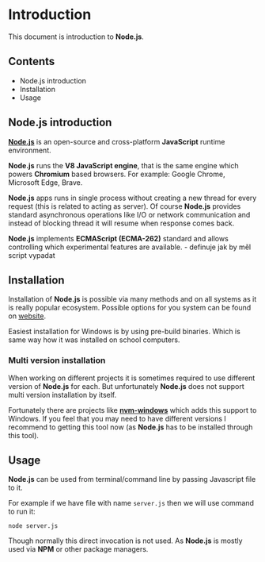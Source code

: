 # Introduction

This document is introduction to **Node.js**.

## Contents

- Node.js introduction
- Installation
- Usage

## Node.js introduction

[**Node.js**](https://nodejs.org/en) is an open-source and cross-platform **JavaScript** runtime environment.

**Node.js** runs the **V8 JavaScript engine**, that is the same engine which powers **Chromium** based browsers. For example: Google Chrome, Microsoft Edge, Brave.

**Node.js** apps runs in single process without creating a new thread for every request (this is related to acting as server). Of course **Node.js** provides standard asynchronous operations like I/O or network communication and instead of blocking thread it will resume when response comes back.

**Node.js** implements **ECMAScript (ECMA-262)** standard and allows controlling which experimental features are available.
                            - definuje jak by měl script vypadat

## Installation

Installation of **Node.js** is possible via many methods and on all systems as it is really popular ecosystem. Possible options for you system can be found on [website](https://nodejs.org/en/download).

Easiest installation for Windows is by using pre-build binaries. Which is same way how it was installed on school computers.

### Multi version installation

When working on different projects it is sometimes required to use different version of **Node.js** for each. But unfortunately **Node.js** does not support multi version installation by itself.

Fortunately there are projects like [**nvm-windows**](https://github.com/coreybutler/nvm-windows) which adds this support to Windows. If you feel that you may need to have different versions I recommend to getting this tool now (as **Node.js** has to be installed through this tool).

## Usage

**Node.js** can be used from terminal/command line by passing Javascript file to it.

For example if we have file with name `server.js` then we will use command to run it:

    node server.js

Though normally this direct invocation is not used. As **Node.js** is mostly used via **NPM** or other package managers.
